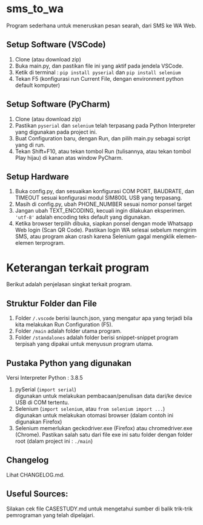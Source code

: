 # sms_to_wa
Program sederhana untuk meneruskan pesan searah, dari SMS ke WA Web.

## Setup Software (VSCode)
1. Clone (atau download zip)
2. Buka main.py, dan pastikan file ini yang aktif pada jendela VSCode.
3. Ketik di terminal : ```pip install pyserial``` dan ```pip install selenium```
4. Tekan F5 (konfigurasi run Current File, dengan environment python default komputer)

## Setup Software (PyCharm)
1. Clone (atau download zip)
2. Pastikan ```pyserial``` dan ```selenium``` telah terpasang pada Python Interpreter yang digunakan pada project ini.
3. Buat Configuration baru, dengan Run, dan pilih main.py sebagai script yang di run.
4. Tekan Shift+F10, atau tekan tombol Run (tulisannya, atau tekan tombol Play hijau) di kanan atas window PyCharm.

## Setup Hardware
1. Buka config.py, dan  sesuaikan konfigurasi COM PORT, BAUDRATE, dan TIMEOUT sesuai konfigurasi modul SIM800L USB yang terpasang.
2. Masih di config.py, ubah PHONE_NUMBER sesuai nomor ponsel target
3. Jangan ubah TEXT_ENCODING, kecuali ingin dilakukan eksperimen. ```'utf-8'``` adalah encoding teks default yang digunakan.
4. Ketika browser terpilih dibuka, siapkan ponsel dengan mode Whatsapp Web login (Scan QR Code). Pastikan login WA selesai sebelum mengirim SMS, atau program akan crash karena Selenium gagal mengklik elemen-elemen terprogram.

# Keterangan terkait program
Berikut adalah penjelasan singkat terkait program.

## Struktur Folder dan File

1. Folder ```/.vscode``` berisi launch.json, yang mengatur apa yang terjadi bila kita melakukan Run Configuration (F5).
2. Folder ```/main``` adalah folder utama program.
3. Folder ```/standalones``` adalah folder berisi snippet-snippet program terpisah yang dipakai untuk menyusun program utama. 

## Pustaka Python yang digunakan

Versi Interpreter Python : 3.8.5

1. pySerial (```import serial```)<br />
    digunakan untuk melakukan pembacaan/penulisan data dari/ke device USB di COM tertentu.
2. Selenium (```import selenium```, atau ```from selenium import ...```)<br />
    digunakan untuk melakukan otomasi browser (dalam contoh ini digunakan Firefox)
3. Selenium memerlukan geckodriver.exe (Firefox) atau chromedriver.exe (Chrome). Pastikan salah satu dari file exe ini satu folder dengan folder root (dalam project ini : ```./main```)


## Changelog
Lihat CHANGELOG.md.

## Useful Sources: 
Silakan cek file CASESTUDY.md untuk mengetahui sumber di balik trik-trik pemrograman yang telah dipelajari.
